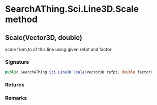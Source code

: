 # SearchAThing.Sci.Line3D.Scale method
## Scale(Vector3D, double)
scale from,to of this line using given refpt and factor

### Signature
```csharp
public SearchAThing.Sci.Line3D Scale(Vector3D refpt, double factor)
```
### Returns

### Remarks

